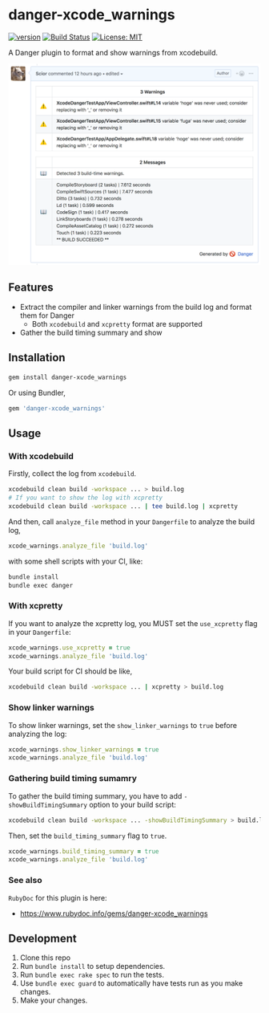 # danger-xcode_warnings

[![version](https://img.shields.io/badge/version-0.2.0-blue.svg)](https://github.com/Scior/danger-xcode_warnings)
[![Build Status](https://travis-ci.org/Scior/danger-xcode_warnings.svg?branch=master)](https://travis-ci.org/Scior/danger-xcode_warnings)
[![License: MIT](https://img.shields.io/badge/License-MIT-yellow.svg)](https://opensource.org/licenses/MIT)

A Danger plugin to format and show warnings from xcodebuild.

![Sample](doc/sample.png)

## Features

- Extract the compiler and linker warnings from the build log and format them for Danger
  - Both `xcodebuild` and `xcpretty` format are supported
- Gather the build timing summary and show

## Installation

```sh
gem install danger-xcode_warnings
```

Or using Bundler,

```ruby
gem 'danger-xcode_warnings'
```

## Usage

### With xcodebuild

Firstly, collect the log from `xcodebuild`.

```sh
xcodebuild clean build -workspace ... > build.log
# If you want to show the log with xcpretty
xcodebuild clean build -workspace ... | tee build.log | xcpretty
```

And then, call `analyze_file` method in your `Dangerfile` to analyze the build log,

```ruby
xcode_warnings.analyze_file 'build.log'
```

with some shell scripts with your CI, like:

```sh
bundle install
bundle exec danger
```

### With xcpretty

If you want to analyze the xcpretty log, you MUST set the `use_xcpretty` flag in your `Dangerfile`:

```ruby
xcode_warnings.use_xcpretty = true
xcode_warnings.analyze_file 'build.log'
```

Your build script for CI should be like,

```sh
xcodebuild clean build -workspace ... | xcpretty > build.log
```

### Show linker warnings

To show linker warnings, set the `show_linker_warnings` to `true` before analyzing the log:

```ruby
xcode_warnings.show_linker_warnings = true
xcode_warnings.analyze_file 'build.log'
```

### Gathering build timing sumamry

To gather the build timing summary, you have to add `-showBuildTimingSummary` option to your build script:

```sh
xcodebuild clean build -workspace ... -showBuildTimingSummary > build.log
```

Then, set the `build_timing_summary` flag to `true`.

```ruby
xcode_warnings.build_timing_summary = true
xcode_warnings.analyze_file 'build.log'
```

### See also

`RubyDoc` for this plugin is here:

- <https://www.rubydoc.info/gems/danger-xcode_warnings>

## Development

1. Clone this repo
2. Run `bundle install` to setup dependencies.
3. Run `bundle exec rake spec` to run the tests.
4. Use `bundle exec guard` to automatically have tests run as you make changes.
5. Make your changes.

